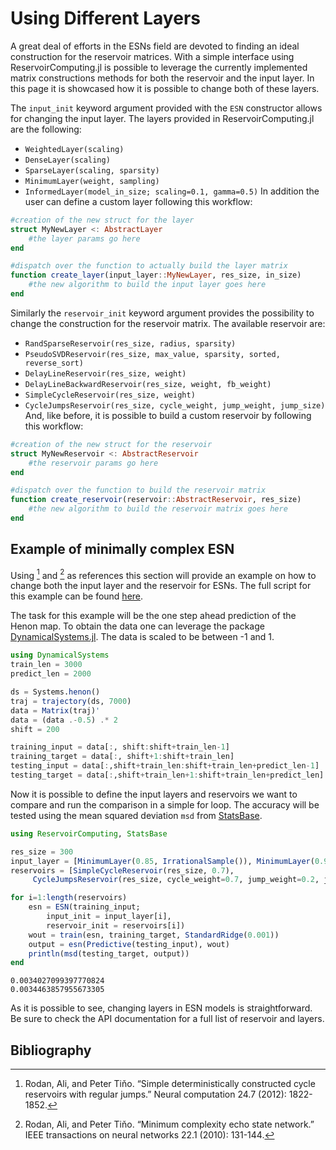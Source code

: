 # Using Different Layers
A great deal of efforts in the ESNs field are devoted to finding an ideal construction for the reservoir matrices. With a simple interface using ReservoirComputing.jl is possible to leverage the currently implemented matrix constructions methods for both the reservoir and the input layer. In this page it is showcased how it is possible to change both of these layers.

The `input_init` keyword argument provided with the `ESN` constructor allows for changing the input layer. The layers provided in ReservoirComputing.jl are the following:
- ```WeightedLayer(scaling)```
- ```DenseLayer(scaling)```
- ```SparseLayer(scaling, sparsity)```
- ```MinimumLayer(weight, sampling)```
- ```InformedLayer(model_in_size; scaling=0.1, gamma=0.5)```
In addition the user can define a custom layer following this workflow:
```julia
#creation of the new struct for the layer
struct MyNewLayer <: AbstractLayer
    #the layer params go here
end

#dispatch over the function to actually build the layer matrix
function create_layer(input_layer::MyNewLayer, res_size, in_size)
    #the new algorithm to build the input layer goes here
end
```
Similarly the `reservoir_init` keyword argument provides the possibility to change the construction for the reservoir matrix. The available reservoir are:
- ```RandSparseReservoir(res_size, radius, sparsity)```
- ```PseudoSVDReservoir(res_size, max_value, sparsity, sorted, reverse_sort)```
- ```DelayLineReservoir(res_size, weight)```
- ```DelayLineBackwardReservoir(res_size, weight, fb_weight)```
- ```SimpleCycleReservoir(res_size, weight)```
- ```CycleJumpsReservoir(res_size, cycle_weight, jump_weight, jump_size)```
And, like before, it is possible to build a custom reservoir by following this workflow:
```julia
#creation of the new struct for the reservoir
struct MyNewReservoir <: AbstractReservoir
    #the reservoir params go here
end

#dispatch over the function to build the reservoir matrix
function create_reservoir(reservoir::AbstractReservoir, res_size)
    #the new algorithm to build the reservoir matrix goes here
end
```

## Example of minimally complex ESN
Using [^1] and [^2] as references this section will provide an example on how to change both the input layer and the reservoir for ESNs. The full script for this example can be found [here](https://github.com/MartinuzziFrancesco/reservoir-computing-examples/blob/main/change_layers/layers.jl).

The task for this example will be the one step ahead prediction of the Henon map. To obtain the data one can leverage the package [DynamicalSystems.jl](https://juliadynamics.github.io/DynamicalSystems.jl/dev/). The data is scaled to be between -1 and 1.
```julia
using DynamicalSystems
train_len = 3000
predict_len = 2000

ds = Systems.henon()
traj = trajectory(ds, 7000)
data = Matrix(traj)'
data = (data .-0.5) .* 2
shift = 200

training_input = data[:, shift:shift+train_len-1]
training_target = data[:, shift+1:shift+train_len]
testing_input = data[:,shift+train_len:shift+train_len+predict_len-1]
testing_target = data[:,shift+train_len+1:shift+train_len+predict_len]
```

Now it is possible to define the input layers and reservoirs we want to compare and run the comparison in a simple for loop. The accuracy will be tested using the mean squared deviation `msd` from [StatsBase](https://juliastats.org/StatsBase.jl/stable/).

```julia
using ReservoirComputing, StatsBase

res_size = 300
input_layer = [MinimumLayer(0.85, IrrationalSample()), MinimumLayer(0.95, IrrationalSample())]
reservoirs = [SimpleCycleReservoir(res_size, 0.7), 
     CycleJumpsReservoir(res_size, cycle_weight=0.7, jump_weight=0.2, jump_size=5)]

for i=1:length(reservoirs)
    esn = ESN(training_input;
        input_init = input_layer[i],
        reservoir_init = reservoirs[i])
    wout = train(esn, training_target, StandardRidge(0.001))
    output = esn(Predictive(testing_input), wout)
    println(msd(testing_target, output))
end
```
```
0.0034027099397770824
0.0034463857955673305
```
As it is possible to see, changing layers in ESN models is straightforward. Be sure to check the API documentation for a full list of reservoir and layers.


## Bibliography
[^1]: Rodan, Ali, and Peter Tiňo. “Simple deterministically constructed cycle reservoirs with regular jumps.” Neural computation 24.7 (2012): 1822-1852.

[^2]: Rodan, Ali, and Peter Tiňo. “Minimum complexity echo state network.” IEEE transactions on neural networks 22.1 (2010): 131-144.

